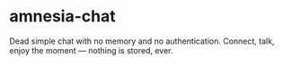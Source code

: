# amnesia-chat
Dead simple chat with no memory and no authentication. Connect, talk, enjoy the moment — nothing is stored, ever.
